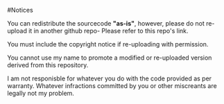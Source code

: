 #Notices

You can redistribute the sourcecode **"as-is"**, however, please do not re-upload it in another github repo- Please refer to this repo's link.

You must include the copyright notice if re-uploading with permission.

You cannot use my name to promote a modified or re-uploaded version derived from this repository.

I am not responisble for whatever you do with the code provided as per warranty. 
Whatever infractions committed by you or other miscreants are legally not my problem.
